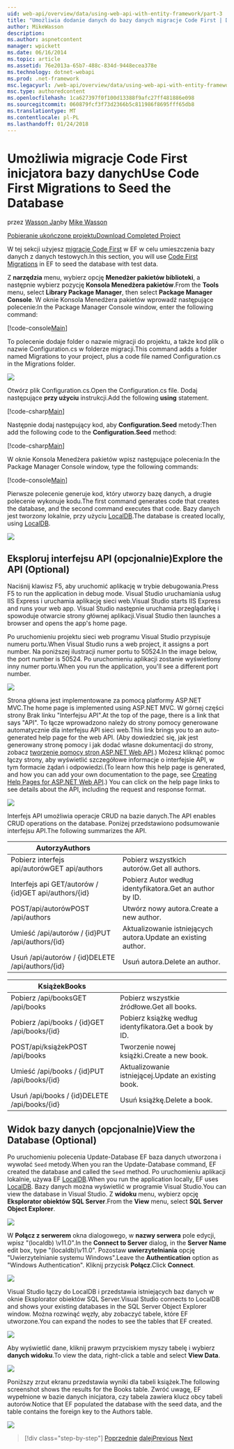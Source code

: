 ```yaml
---
uid: web-api/overview/data/using-web-api-with-entity-framework/part-3
title: "Umożliwia dodanie danych do bazy danych migracje Code First | Dokumentacja firmy Microsoft"
author: MikeWasson
description: 
ms.author: aspnetcontent
manager: wpickett
ms.date: 06/16/2014
ms.topic: article
ms.assetid: 76e2013a-65b7-488c-834d-9448ecea378e
ms.technology: dotnet-webapi
ms.prod: .net-framework
msc.legacyurl: /web-api/overview/data/using-web-api-with-entity-framework/part-3
msc.type: authoredcontent
ms.openlocfilehash: 1ca627397f0f100d13388f9afc27ff481886e098
ms.sourcegitcommit: 060879fcf3f73d2366b5c811986f8695fff65db8
ms.translationtype: MT
ms.contentlocale: pl-PL
ms.lasthandoff: 01/24/2018
---
```

<a name="use-code-first-migrations-to-seed-the-database"></a><span data-ttu-id="a3019-102">Umożliwia migracje Code First inicjatora bazy danych</span><span class="sxs-lookup"><span data-stu-id="a3019-102">Use Code First Migrations to Seed the Database</span></span>
====================
<span data-ttu-id="a3019-103">przez [Wasson Jan](https://github.com/MikeWasson)</span><span class="sxs-lookup"><span data-stu-id="a3019-103">by [Mike Wasson](https://github.com/MikeWasson)</span></span>

[<span data-ttu-id="a3019-104">Pobieranie ukończone projektu</span><span class="sxs-lookup"><span data-stu-id="a3019-104">Download Completed Project</span></span>](https://github.com/MikeWasson/BookService)

<span data-ttu-id="a3019-105">W tej sekcji użyjesz [migracje Code First](https://msdn.microsoft.com/data/jj591621) w EF w celu umieszczenia bazy danych z danych testowych.</span><span class="sxs-lookup"><span data-stu-id="a3019-105">In this section, you will use [Code First Migrations](https://msdn.microsoft.com/data/jj591621) in EF to seed the database with test data.</span></span>

<span data-ttu-id="a3019-106">Z **narzędzia** menu, wybierz opcję **Menedżer pakietów biblioteki**, a następnie wybierz pozycję **Konsola Menedżera pakietów**.</span><span class="sxs-lookup"><span data-stu-id="a3019-106">From the **Tools** menu, select **Library Package Manager**, then select **Package Manager Console**.</span></span> <span data-ttu-id="a3019-107">W oknie Konsola Menedżera pakietów wprowadź następujące polecenie:</span><span class="sxs-lookup"><span data-stu-id="a3019-107">In the Package Manager Console window, enter the following command:</span></span>

[!code-console[Main](part-3/samples/sample1.cmd)]

<span data-ttu-id="a3019-108">To polecenie dodaje folder o nazwie migracji do projektu, a także kod plik o nazwie Configuration.cs w folderze migracji.</span><span class="sxs-lookup"><span data-stu-id="a3019-108">This command adds a folder named Migrations to your project, plus a code file named Configuration.cs in the Migrations folder.</span></span>

![](part-3/_static/image1.png)

<span data-ttu-id="a3019-109">Otwórz plik Configuration.cs.</span><span class="sxs-lookup"><span data-stu-id="a3019-109">Open the Configuration.cs file.</span></span> <span data-ttu-id="a3019-110">Dodaj następujące **przy użyciu** instrukcji.</span><span class="sxs-lookup"><span data-stu-id="a3019-110">Add the following **using** statement.</span></span>

[!code-csharp[Main](part-3/samples/sample2.cs)]

<span data-ttu-id="a3019-111">Następnie dodaj następujący kod, aby **Configuration.Seed** metody:</span><span class="sxs-lookup"><span data-stu-id="a3019-111">Then add the following code to the **Configuration.Seed** method:</span></span>

[!code-csharp[Main](part-3/samples/sample3.cs)]

<span data-ttu-id="a3019-112">W oknie Konsola Menedżera pakietów wpisz następujące polecenia:</span><span class="sxs-lookup"><span data-stu-id="a3019-112">In the Package Manager Console window, type the following commands:</span></span>

[!code-console[Main](part-3/samples/sample4.cmd)]

<span data-ttu-id="a3019-113">Pierwsze polecenie generuje kod, który utworzy bazę danych, a drugie polecenie wykonuje kodu.</span><span class="sxs-lookup"><span data-stu-id="a3019-113">The first command generates code that creates the database, and the second command executes that code.</span></span> <span data-ttu-id="a3019-114">Bazy danych jest tworzony lokalnie, przy użyciu [LocalDB](https://msdn.microsoft.com/library/hh510202.aspx).</span><span class="sxs-lookup"><span data-stu-id="a3019-114">The database is created locally, using [LocalDB](https://msdn.microsoft.com/library/hh510202.aspx).</span></span>

![](part-3/_static/image2.png)

## <a name="explore-the-api-optional"></a><span data-ttu-id="a3019-115">Eksploruj interfejsu API (opcjonalnie)</span><span class="sxs-lookup"><span data-stu-id="a3019-115">Explore the API (Optional)</span></span>

<span data-ttu-id="a3019-116">Naciśnij klawisz F5, aby uruchomić aplikację w trybie debugowania.</span><span class="sxs-lookup"><span data-stu-id="a3019-116">Press F5 to run the application in debug mode.</span></span> <span data-ttu-id="a3019-117">Visual Studio uruchamiania usług IIS Express i uruchamia aplikację sieci web.</span><span class="sxs-lookup"><span data-stu-id="a3019-117">Visual Studio starts IIS Express and runs your web app.</span></span> <span data-ttu-id="a3019-118">Visual Studio następnie uruchamia przeglądarkę i spowoduje otwarcie strony głównej aplikacji.</span><span class="sxs-lookup"><span data-stu-id="a3019-118">Visual Studio then launches a browser and opens the app's home page.</span></span>

<span data-ttu-id="a3019-119">Po uruchomieniu projektu sieci web programu Visual Studio przypisuje numeru portu.</span><span class="sxs-lookup"><span data-stu-id="a3019-119">When Visual Studio runs a web project, it assigns a port number.</span></span> <span data-ttu-id="a3019-120">Na poniższej ilustracji numer portu to 50524.</span><span class="sxs-lookup"><span data-stu-id="a3019-120">In the image below, the port number is 50524.</span></span> <span data-ttu-id="a3019-121">Po uruchomieniu aplikacji zostanie wyświetlony inny numer portu.</span><span class="sxs-lookup"><span data-stu-id="a3019-121">When you run the application, you'll see a different port number.</span></span>

![](part-3/_static/image3.png)

<span data-ttu-id="a3019-122">Strona główna jest implementowane za pomocą platformy ASP.NET MVC.</span><span class="sxs-lookup"><span data-stu-id="a3019-122">The home page is implemented using ASP.NET MVC.</span></span> <span data-ttu-id="a3019-123">W górnej części strony Brak linku "Interfejsu API".</span><span class="sxs-lookup"><span data-stu-id="a3019-123">At the top of the page, there is a link that says "API".</span></span> <span data-ttu-id="a3019-124">To łącze wprowadzono należy do strony pomocy generowane automatycznie dla interfejsu API sieci web.</span><span class="sxs-lookup"><span data-stu-id="a3019-124">This link brings you to an auto-generated help page for the web API.</span></span> <span data-ttu-id="a3019-125">(Aby dowiedzieć się, jak jest generowany stronę pomocy i jak dodać własne dokumentacji do strony, zobacz [tworzenie pomocy stron ASP.NET Web API](../../getting-started-with-aspnet-web-api/creating-api-help-pages.md).) Możesz kliknąć pomoc łączy strony, aby wyświetlić szczegółowe informacje o interfejsie API, w tym formacie żądań i odpowiedzi.</span><span class="sxs-lookup"><span data-stu-id="a3019-125">(To learn how this help page is generated, and how you can add your own documentation to the page, see [Creating Help Pages for ASP.NET Web API](../../getting-started-with-aspnet-web-api/creating-api-help-pages.md).) You can click on the help page links to see details about the API, including the request and response format.</span></span>

![](part-3/_static/image4.png)

<span data-ttu-id="a3019-126">Interfejs API umożliwia operacje CRUD na bazie danych.</span><span class="sxs-lookup"><span data-stu-id="a3019-126">The API enables CRUD operations on the database.</span></span> <span data-ttu-id="a3019-127">Poniżej przedstawiono podsumowanie interfejsu API.</span><span class="sxs-lookup"><span data-stu-id="a3019-127">The following summarizes the API.</span></span>

| <span data-ttu-id="a3019-128">Autorzy</span><span class="sxs-lookup"><span data-stu-id="a3019-128">Authors</span></span> |  |
| --- | -- |
| <span data-ttu-id="a3019-129">Pobierz interfejs api/autorów</span><span class="sxs-lookup"><span data-stu-id="a3019-129">GET api/authors</span></span> | <span data-ttu-id="a3019-130">Pobierz wszystkich autorów.</span><span class="sxs-lookup"><span data-stu-id="a3019-130">Get all authors.</span></span> |
| <span data-ttu-id="a3019-131">Interfejs api GET/autorów / {id}</span><span class="sxs-lookup"><span data-stu-id="a3019-131">GET api/authors/{id}</span></span> | <span data-ttu-id="a3019-132">Pobierz Autor według identyfikatora.</span><span class="sxs-lookup"><span data-stu-id="a3019-132">Get an author by ID.</span></span> |
| <span data-ttu-id="a3019-133">POST/api/autorów</span><span class="sxs-lookup"><span data-stu-id="a3019-133">POST /api/authors</span></span> | <span data-ttu-id="a3019-134">Utwórz nowy autora.</span><span class="sxs-lookup"><span data-stu-id="a3019-134">Create a new author.</span></span> |
| <span data-ttu-id="a3019-135">Umieść /api/autorów / {id}</span><span class="sxs-lookup"><span data-stu-id="a3019-135">PUT /api/authors/{id}</span></span> | <span data-ttu-id="a3019-136">Aktualizowanie istniejących autora.</span><span class="sxs-lookup"><span data-stu-id="a3019-136">Update an existing author.</span></span> |
| <span data-ttu-id="a3019-137">Usuń /api/autorów / {id}</span><span class="sxs-lookup"><span data-stu-id="a3019-137">DELETE /api/authors/{id}</span></span> | <span data-ttu-id="a3019-138">Usuń autora.</span><span class="sxs-lookup"><span data-stu-id="a3019-138">Delete an author.</span></span> |

| <span data-ttu-id="a3019-139">Książek</span><span class="sxs-lookup"><span data-stu-id="a3019-139">Books</span></span> |  |
| --- | -- |
| <span data-ttu-id="a3019-140">Pobierz /api/books</span><span class="sxs-lookup"><span data-stu-id="a3019-140">GET /api/books</span></span> | <span data-ttu-id="a3019-141">Pobierz wszystkie źródłowe.</span><span class="sxs-lookup"><span data-stu-id="a3019-141">Get all books.</span></span> |
| <span data-ttu-id="a3019-142">Pobierz /api/books / {id}</span><span class="sxs-lookup"><span data-stu-id="a3019-142">GET /api/books/{id}</span></span> | <span data-ttu-id="a3019-143">Pobierz książkę według identyfikatora.</span><span class="sxs-lookup"><span data-stu-id="a3019-143">Get a book by ID.</span></span> |
| <span data-ttu-id="a3019-144">POST/api/książek</span><span class="sxs-lookup"><span data-stu-id="a3019-144">POST /api/books</span></span> | <span data-ttu-id="a3019-145">Tworzenie nowej książki.</span><span class="sxs-lookup"><span data-stu-id="a3019-145">Create a new book.</span></span> |
| <span data-ttu-id="a3019-146">Umieść /api/books / {id}</span><span class="sxs-lookup"><span data-stu-id="a3019-146">PUT /api/books/{id}</span></span> | <span data-ttu-id="a3019-147">Aktualizowanie istniejącej.</span><span class="sxs-lookup"><span data-stu-id="a3019-147">Update an existing book.</span></span> |
| <span data-ttu-id="a3019-148">Usuń /api/books / {id}</span><span class="sxs-lookup"><span data-stu-id="a3019-148">DELETE /api/books/{id}</span></span> | <span data-ttu-id="a3019-149">Usuń książkę.</span><span class="sxs-lookup"><span data-stu-id="a3019-149">Delete a book.</span></span> |

## <a name="view-the-database-optional"></a><span data-ttu-id="a3019-150">Widok bazy danych (opcjonalnie)</span><span class="sxs-lookup"><span data-stu-id="a3019-150">View the Database (Optional)</span></span>

<span data-ttu-id="a3019-151">Po uruchomieniu polecenia Update-Database EF baza danych utworzona i wywołać `Seed` metody.</span><span class="sxs-lookup"><span data-stu-id="a3019-151">When you ran the Update-Database command, EF created the database and called the `Seed` method.</span></span> <span data-ttu-id="a3019-152">Po uruchomieniu aplikacji lokalnie, używa EF [LocalDB](https://blogs.msdn.com/b/sqlexpress/archive/2011/07/12/introducing-localdb-a-better-sql-express.aspx).</span><span class="sxs-lookup"><span data-stu-id="a3019-152">When you run the application locally, EF uses [LocalDB](https://blogs.msdn.com/b/sqlexpress/archive/2011/07/12/introducing-localdb-a-better-sql-express.aspx).</span></span> <span data-ttu-id="a3019-153">Bazy danych można wyświetlić w programie Visual Studio.</span><span class="sxs-lookup"><span data-stu-id="a3019-153">You can view the database in Visual Studio.</span></span> <span data-ttu-id="a3019-154">Z **widoku** menu, wybierz opcję **Eksplorator obiektów SQL Server**.</span><span class="sxs-lookup"><span data-stu-id="a3019-154">From the **View** menu, select **SQL Server Object Explorer**.</span></span>

![](part-3/_static/image5.png)

<span data-ttu-id="a3019-155">W **Połącz z serwerem** okna dialogowego, w **nazwy serwera** pole edycji, wpisz "(localdb) \v11.0".</span><span class="sxs-lookup"><span data-stu-id="a3019-155">In the **Connect to Server** dialog, in the **Server Name** edit box, type "(localdb)\v11.0".</span></span> <span data-ttu-id="a3019-156">Pozostaw **uwierzytelniania** opcję "Uwierzytelnianie systemu Windows".</span><span class="sxs-lookup"><span data-stu-id="a3019-156">Leave the **Authentication** option as "Windows Authentication".</span></span> <span data-ttu-id="a3019-157">Kliknij przycisk **Połącz**.</span><span class="sxs-lookup"><span data-stu-id="a3019-157">Click **Connect**.</span></span>

![](part-3/_static/image6.png)

<span data-ttu-id="a3019-158">Visual Studio łączy do LocalDB i przedstawia istniejących baz danych w oknie Eksplorator obiektów SQL Server.</span><span class="sxs-lookup"><span data-stu-id="a3019-158">Visual Studio connects to LocalDB and shows your existing databases in the SQL Server Object Explorer window.</span></span> <span data-ttu-id="a3019-159">Można rozwinąć węzły, aby zobaczyć tabele, które EF utworzone.</span><span class="sxs-lookup"><span data-stu-id="a3019-159">You can expand the nodes to see the tables that EF created.</span></span>

![](part-3/_static/image7.png)

<span data-ttu-id="a3019-160">Aby wyświetlić dane, kliknij prawym przyciskiem myszy tabelę i wybierz **danych widoku**.</span><span class="sxs-lookup"><span data-stu-id="a3019-160">To view the data, right-click a table and select **View Data**.</span></span>

![](part-3/_static/image8.png)

<span data-ttu-id="a3019-161">Poniższy zrzut ekranu przedstawia wyniki dla tabeli książek.</span><span class="sxs-lookup"><span data-stu-id="a3019-161">The following screenshot shows the results for the Books table.</span></span> <span data-ttu-id="a3019-162">Zwróć uwagę, EF wypełnione w bazie danych inicjatora, czy tabela zawiera klucz obcy tabeli autorów.</span><span class="sxs-lookup"><span data-stu-id="a3019-162">Notice that EF populated the database with the seed data, and the table contains the foreign key to the Authors table.</span></span>

![](part-3/_static/image9.png)

>[!div class="step-by-step"]
<span data-ttu-id="a3019-163">[Poprzednie](part-2.md)
[dalej](part-4.md)</span><span class="sxs-lookup"><span data-stu-id="a3019-163">[Previous](part-2.md)
[Next](part-4.md)</span></span>
